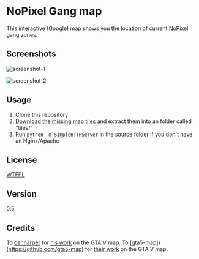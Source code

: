 NoPixel Gang map
====

This interactive (Google) map shows you the location of current NoPixel gang zones.

## Screenshots

![screenshot-1](http://cl.ly/image/1j29420t0a10/+)

![screenshot-2](http://cl.ly/image/0R0V051E1y1j/+)

## Usage

1. Clone this repository
2. [Download the missing map tiles](https://mega.co.nz/#!HR1xgIQQ!I2cq1hDeWfm6A3BleDfOlTz747EpCUlX15tCt1h2IN8) and extract them into an folder called "tiles/"
3. Run `python -m SimpleHTTPServer` in the source folder if you don't have an Nginx/Apache

## License

[WTFPL](LICENSE)

## Version

0.5

## Credits

To [danharper](https://github.com/danharper/) for [his work](https://github.com/danharper/GTAV) on the GTA V map.
To [gta5-map])(https://github.com/gta5-map) for [their work](https://github.com/gta5-map/gta5-map.github.io) on the GTA V map.